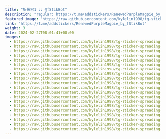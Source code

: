 ```yaml
---
title: "折叠宏1 :: @fStikBot"
description: "regular: https://t.me/addstickers/RenewedPurpleMagpie_by_fStikBot"
featured_image: "https://raw.githubusercontent.com/kylelin1998/tg-sticker-spreading-worldwide-images/main/img/bab792bd-7ad4-4072-bca5-4c666fbed179.jpg"
link: "https://t.me/addstickers/RenewedPurpleMagpie_by_fStikBot"
weight: 3
date: 2024-02-27T08:01:41+08:00
images:
  - https://raw.githubusercontent.com/kylelin1998/tg-sticker-spreading-worldwide-images/main/img/bab792bd-7ad4-4072-bca5-4c666fbed179.jpg
  - https://raw.githubusercontent.com/kylelin1998/tg-sticker-spreading-worldwide-images/main/img/32a3d416-2f44-45f7-a8d4-f1cb35b7087b.jpg
  - https://raw.githubusercontent.com/kylelin1998/tg-sticker-spreading-worldwide-images/main/img/1c25255b-4b4f-4f4f-b936-c4f83fe7871c.jpg
  - https://raw.githubusercontent.com/kylelin1998/tg-sticker-spreading-worldwide-images/main/img/8941ae53-101b-48b4-8894-92e37393583b.jpg
  - https://raw.githubusercontent.com/kylelin1998/tg-sticker-spreading-worldwide-images/main/img/e3ea40b9-bb4c-4c5f-9c48-aa7050366bf6.jpg
  - https://raw.githubusercontent.com/kylelin1998/tg-sticker-spreading-worldwide-images/main/img/87406aac-7b79-40e4-885e-502d8964716e.jpg
  - https://raw.githubusercontent.com/kylelin1998/tg-sticker-spreading-worldwide-images/main/img/57c806ea-bb3b-45b6-b285-d7239a93089e.jpg
  - https://raw.githubusercontent.com/kylelin1998/tg-sticker-spreading-worldwide-images/main/img/3bc2b1bd-977b-4b01-90dc-712d5b6c4d4d.jpg
  - https://raw.githubusercontent.com/kylelin1998/tg-sticker-spreading-worldwide-images/main/img/997ba327-83fc-48dc-9f1e-7c1fa4a5a263.jpg
  - https://raw.githubusercontent.com/kylelin1998/tg-sticker-spreading-worldwide-images/main/img/de3b387c-7d6c-42d4-af27-f43c3ca8ba05.jpg
  - https://raw.githubusercontent.com/kylelin1998/tg-sticker-spreading-worldwide-images/main/img/0832c856-c7a6-4ac4-be55-dbbfd06f14ed.jpg
  - https://raw.githubusercontent.com/kylelin1998/tg-sticker-spreading-worldwide-images/main/img/11556131-81f5-4d0a-9358-94d9944b62d6.jpg
  - https://raw.githubusercontent.com/kylelin1998/tg-sticker-spreading-worldwide-images/main/img/79dc2aac-a1b3-4e4c-96ad-e676301d004d.jpg
  - https://raw.githubusercontent.com/kylelin1998/tg-sticker-spreading-worldwide-images/main/img/1a83999b-3480-43b9-8728-f30c637a0eef.jpg
  - https://raw.githubusercontent.com/kylelin1998/tg-sticker-spreading-worldwide-images/main/img/2aa76a40-6a88-463a-bfa6-69b9e3639a47.jpg
  - https://raw.githubusercontent.com/kylelin1998/tg-sticker-spreading-worldwide-images/main/img/746313e4-9ced-4e21-bb36-dea55ece01fe.jpg
  - https://raw.githubusercontent.com/kylelin1998/tg-sticker-spreading-worldwide-images/main/img/ed1066cc-0dc2-481b-8792-a76c0a1267db.jpg
  - https://raw.githubusercontent.com/kylelin1998/tg-sticker-spreading-worldwide-images/main/img/91f25339-9d13-49ca-a80d-5e7e11ad7d32.jpg
  - https://raw.githubusercontent.com/kylelin1998/tg-sticker-spreading-worldwide-images/main/img/5bc3eb60-29f4-49b9-9ce8-f7da25db1178.jpg
  - https://raw.githubusercontent.com/kylelin1998/tg-sticker-spreading-worldwide-images/main/img/91952dde-6523-47b9-9fd1-7570bfa07285.jpg
---
```


